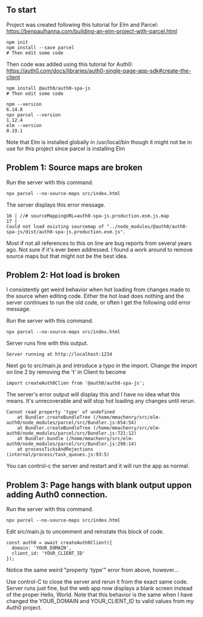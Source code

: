 To start
---

Project was created following this tutorial for Elm and Parcel: https://benpaulhanna.com/building-an-elm-project-with-parcel.html

    npm init
    npm install --save parcel
    # Then edit some code

Then code was added using this tutorial for Auth0: https://auth0.com/docs/libraries/auth0-single-page-app-sdk#create-the-client

    npm install @auth0/auth0-spa-js
    # Then edit some code

    npm --version
    6.14.8
    npx parcel --version
    1.12.4
    elm --version
    0.19.1

Note that Elm is installed globally in /usr/local/bin though it might not
be in use for this project since parcel is installing Elm

Problem 1: Source maps are broken
---

Run the server with this command.

    npx parcel --no-source-maps src/index.html 

The server displays this error message.

    16 | //# sourceMappingURL=auth0-spa-js.production.esm.js.map
    17 | 
    Could not load existing sourcemap of "../node_modules/@auth0/auth0-spa-js/dist/auth0-spa-js.production.esm.js".

Most if not all references to this on line are bug reports from several
years ago. Not sure if it's ever been addressed. I found a work around to
remove source maps but that might not be the best idea.

Problem 2: Hot load is broken
---

I consistently get weird behavior when hot loading from changes made to
the source when editing code. Either the hot load does nothing and the
server continues to run the old code, or often I get the following odd
error message.

Run the server with this command.

    npx parcel --no-source-maps src/index.html 

Server runs fine with this output.

    Server running at http://localhost:1234 


Next go to src/main.js and introduce a typo in the import. Change the
import on line 2 by removing the 't' in Client to become

    import createAuth0Clien from '@auth0/auth0-spa-js';

The server's error output will display this and I have no idea what this
means. It's unrecoverable and will stop hot loading any changes until
rerun.

    Cannot read property 'type' of undefined
        at Bundler.createBundleTree (/home/mmachenry/src/elm-auth0/node_modules/parcel/src/Bundler.js:654:54)
        at Bundler.createBundleTree (/home/mmachenry/src/elm-auth0/node_modules/parcel/src/Bundler.js:721:12)
        at Bundler.bundle (/home/mmachenry/src/elm-auth0/node_modules/parcel/src/Bundler.js:298:14)
        at processTicksAndRejections (internal/process/task_queues.js:93:5)

You can control-c the server and restart and it will run the app as normal.

Problem 3: Page hangs with blank output uppon adding Auth0 connection.
---

Run the server with this command.

    npx parcel --no-source-maps src/index.html 

Edit src/main.js to uncomment and reinstate this block of code.

    const auth0 = await createAuth0Client({
      domain: 'YOUR_DOMAIN',
      client_id: 'YOUR_CLIENT_ID'
    });

Notice the same weird "property 'type'" error from above, however...

Use control-C to close the server and rerun it from the exact same code.
Server runs just fine, but the web app now displays a blank screen instead
of the proper Hello, World. Note that this behavior is the same when I
have changed the YOUR_DOMAIN and YOUR_CLIENT_ID to valid values from my
Auth0 project.
